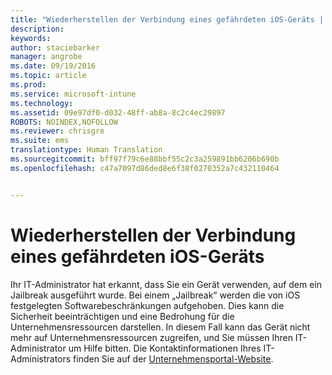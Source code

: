 ```yaml
---
title: "Wiederherstellen der Verbindung eines gefährdeten iOS-Geräts | Microsoft Intune"
description: 
keywords: 
author: staciebarker
manager: angrobe
ms.date: 09/19/2016
ms.topic: article
ms.prod: 
ms.service: microsoft-intune
ms.technology: 
ms.assetid: 09e97df0-d032-48ff-ab8a-8c2c4ec29897
ROBOTS: NOINDEX,NOFOLLOW
ms.reviewer: chrisgre
ms.suite: ems
translationtype: Human Translation
ms.sourcegitcommit: bff97f79c6e88bbf55c2c3a259891bb6206b690b
ms.openlocfilehash: c47a7097d86ded8e6f38f0270352a7c432110464


---
```


# Wiederherstellen der Verbindung eines gefährdeten iOS-Geräts
Ihr IT-Administrator hat erkannt, dass Sie ein Gerät verwenden, auf dem ein Jailbreak ausgeführt wurde. Bei einem „Jailbreak“ werden die von iOS festgelegten Softwarebeschränkungen aufgehoben. Dies kann die Sicherheit beeinträchtigen und eine Bedrohung für die Unternehmensressourcen darstellen. In diesem Fall kann das Gerät nicht mehr auf Unternehmensressourcen zugreifen, und Sie müssen Ihren IT-Administrator um Hilfe bitten. Die Kontaktinformationen Ihres IT-Administrators finden Sie auf der [Unternehmensportal-Website](http://portal.manage.microsoft.com).



<!--HONumber=Sep16_HO3-->


